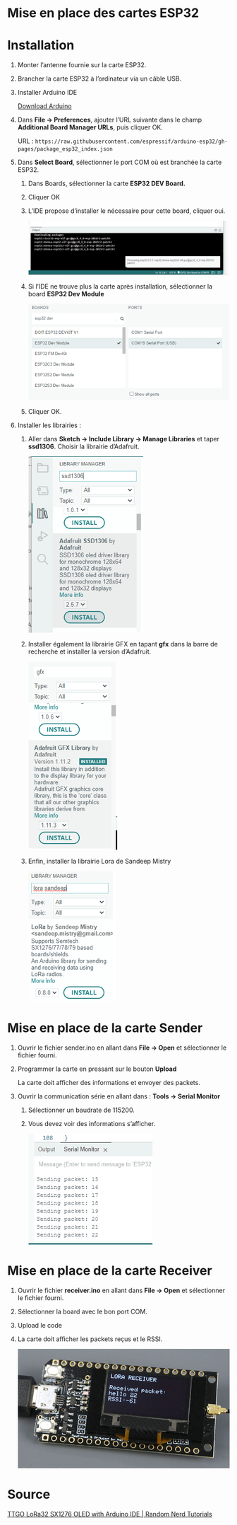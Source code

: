# Mise en place des cartes ESP32

# Installation

1. Monter l’antenne fournie sur la carte ESP32.
2. Brancher la carte ESP32 à l’ordinateur via un câble USB.
3. Installer Arduino IDE
    
    [Download Arduino](https://www.arduino.cc/en/donate/)
    
4. Dans **File → Preferences**, ajouter l’URL suivante dans le champ **Additional Board Manager URLs**, puis cliquer OK.
    
    URL : `https://raw.githubusercontent.com/espressif/arduino-esp32/gh-pages/package_esp32_index.json`
    
5. Dans **Select Board**, sélectionner le port COM où est branchée la carte ESP32.
    1. Dans Boards, sélectionner la carte **ESP32 DEV Board.**
    2. Cliquer OK
    3. L’IDE propose d’installer le nécessaire pour cette board, cliquer oui.
        
        ![Untitled](Mise%20en%20place%20des%20cartes%20ESP32/Untitled.png)
        
    4. Si l’IDE ne trouve plus la carte après installation, sélectionner la board **ESP32 Dev Module**
        
        ![Untitled](Mise%20en%20place%20des%20cartes%20ESP32/Untitled%201.png)
        
    5. Cliquer OK.
6. Installer les librairies :
    1. Aller dans **Sketch → Include Library → Manage Libraries** et taper **ssd1306**. Choisir la librairie d’Adafruit.
        
        ![Untitled](Mise%20en%20place%20des%20cartes%20ESP32/Untitled%202.png)
        
    2. Installer également la librairie GFX en tapant **gfx** dans la barre de recherche et installer la version d’Adafruit.
        
        ![Untitled](Mise%20en%20place%20des%20cartes%20ESP32/Untitled%203.png)
        
    3. Enfin, installer la librairie Lora de Sandeep Mistry
        
        ![Untitled](Mise%20en%20place%20des%20cartes%20ESP32/Untitled%204.png)
        

# Mise en place de la carte Sender

1. Ouvrir le fichier sender.ino en allant dans **File → Open** et sélectionner le fichier fourni.
2. Programmer la carte en pressant sur le bouton **Upload**
    
    La carte doit afficher des informations et envoyer des packets.
    
3. Ouvrir la communication série en allant dans : **Tools → Serial Monitor**
    1. Sélectionner un baudrate de 115200.
    2. Vous devez voir des informations s’afficher.
        
        ![Untitled](Mise%20en%20place%20des%20cartes%20ESP32/Untitled%205.png)
        

# Mise en place de la carte Receiver

1. Ouvrir le fichier **receiver.ino** en allant dans **File → Open** et sélectionner le fichier fourni.
2. Sélectionner la board avec le bon port COM.
3. Upload le code
4. La carte doit afficher les packets reçus et le RSSI.
    
    ![TTGO-LoRa-ESP32-Dev-Board-Receiver.webp](Mise%20en%20place%20des%20cartes%20ESP32/TTGO-LoRa-ESP32-Dev-Board-Receiver.webp)
    

# Source

[TTGO LoRa32 SX1276 OLED with Arduino IDE | Random Nerd Tutorials](https://randomnerdtutorials.com/ttgo-lora32-sx1276-arduino-ide/)